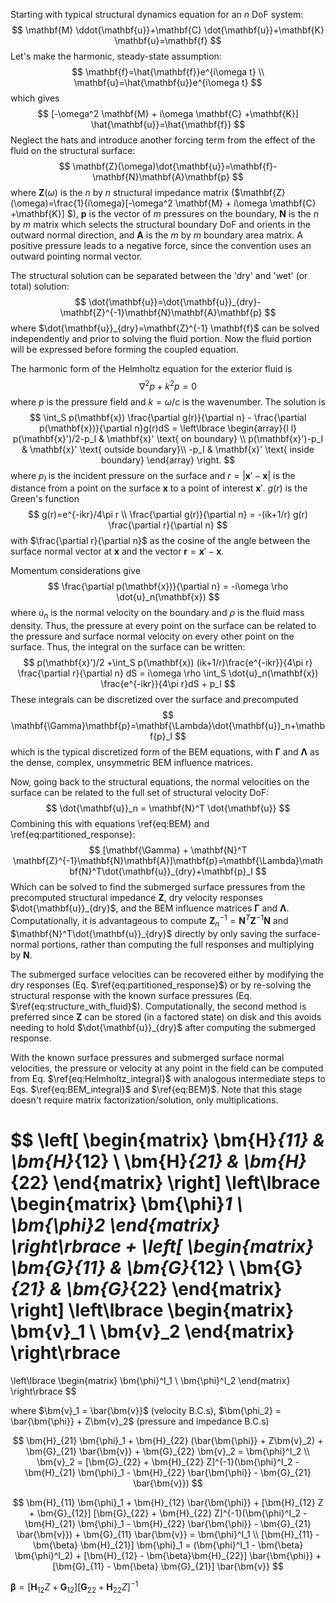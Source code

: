 Starting with typical structural dynamics equation for an *n* DoF system:
$$
\mathbf{M} \ddot{\mathbf{u}}+\mathbf{C} \dot{\mathbf{u}}+\mathbf{K} \mathbf{u}=\mathbf{f}
$$
Let's make the harmonic, steady-state assumption:
$$
\mathbf{f}=\hat{\mathbf{f}}e^{i\omega t} \\
\mathbf{u}=\hat{\mathbf{u}}e^{i\omega t}
$$
which gives
$$
[-\omega^2 \mathbf{M} + i\omega \mathbf{C} +\mathbf{K}] \hat{\mathbf{u}}=\hat{\mathbf{f}}
$$
Neglect the hats and introduce another forcing term from the effect of the fluid on the structural surface:
$$
\mathbf{Z}(\omega)\dot{\mathbf{u}}=\mathbf{f}-\mathbf{N}\mathbf{A}\mathbf{p}
$$
where $\mathbf{Z}(\omega)$ is the *n* by *n* structural impedance matrix ($\mathbf{Z}(\omega)=\frac{1}{i\omega}[-\omega^2 \mathbf{M} + i\omega \mathbf{C} +\mathbf{K}] $), $\mathbf{p}$ is the vector of *m* pressures on the boundary, $\mathbf{N}$ is the *n* by *m* matrix which selects the structural boundary DoF and orients in the outward normal direction, and $\mathbf{A}$ is the *m* by *m* boundary area matrix. A positive pressure leads to a negative force, since the convention uses an outward pointing normal vector.

The structural solution can be separated between the 'dry' and 'wet' (or total) solution:
$$
\dot{\mathbf{u}}=\dot{\mathbf{u}}_{dry}-\mathbf{Z}^{-1}\mathbf{N}\mathbf{A}\mathbf{p}
$$
where $\dot{\mathbf{u}}_{dry}=\mathbf{Z}^{-1} \mathbf{f}$ can be solved independently and prior to solving the fluid portion. Now the fluid portion will be expressed before forming the coupled equation.

The harmonic form of the Helmholtz equation for the exterior fluid is
$$
\nabla ^2 p+k^2 p=0
$$
where *p* is the pressure field and $k=\omega/ c$ is the wavenumber. The solution is
$$
\int_S p(\mathbf{x}) \frac{\partial g(r)}{\partial n} - \frac{\partial p(\mathbf{x})}{\partial n}g(r)dS =
\left\lbrace 
\begin{array}{l l}
p(\mathbf{x}')/2-p_I & \mathbf{x}' \text{ on boundary} \\
p(\mathbf{x}')-p_I & \mathbf{x}' \text{ outside boundary}\\
-p_I & \mathbf{x}' \text{ inside boundary}
\end{array}
\right.
$$
where $p_I$ is the incident pressure on the surface and  $r=|\mathbf{x}' - \mathbf{x}|$ is the distance from a point on the surface $\mathbf{x}$ to a point of interest $\mathbf{x}'$. $g(r)$ is the Green's function
$$
g(r)=e^{-ikr}/4\pi r \\
\frac{\partial g(r)}{\partial n} = -(ik+1/r) g(r) \frac{\partial r}{\partial n}
$$
with $\frac{\partial r}{\partial n}$ as the cosine of the angle between the surface normal vector at $\mathbf{x}$ and the vector $\mathbf{r}=\mathbf{x}' - \mathbf{x}$. 

Momentum considerations give
$$
\frac{\partial p(\mathbf{x})}{\partial n} = -i\omega \rho \dot{u}_n(\mathbf{x})
$$
where $\dot{u}_n$ is the normal velocity on the boundary and $\rho$ is the fluid mass density. Thus, the pressure at every point on the surface can be related to the pressure and surface normal velocity on every other point on the surface. Thus, the integral on the surface can be written:
$$
p(\mathbf{x}')/2 +\int_S p(\mathbf{x}) (ik+1/r)\frac{e^{-ikr}}{4\pi r} \frac{\partial r}{\partial n} dS = i\omega \rho \int_S  \dot{u}_n(\mathbf{x})  \frac{e^{-ikr}}{4\pi r}dS + p_I
$$
These integrals can be discretized over the surface and precomputed
$$
\mathbf{\Gamma}\mathbf{p}=\mathbf{\Lambda}\dot{\mathbf{u}}_n+\mathbf{p}_I
$$
which is the typical discretized form of the BEM equations, with $\mathbf{\Gamma}$ and $\mathbf{\Lambda}$ as the dense, complex, unsymmetric BEM influence matrices.

Now, going back to the structural equations, the normal velocities on the surface can be related to the full set of structural velocity DoF:
$$
\dot{\mathbf{u}}_n = \mathbf{N}^T \dot{\mathbf{u}}
$$
Combining this with equations \ref{eq:BEM} and \ref{eq:partitioned_response}:
$$
[\mathbf{\Gamma} + \mathbf{N}^T \mathbf{Z}^{-1}\mathbf{N}\mathbf{A}]\mathbf{p}=\mathbf{\Lambda}\mathbf{N}^T\dot{\mathbf{u}}_{dry}+\mathbf{p}_I
$$
Which can be solved to find the submerged surface pressures from the precomputed structural impedance $\mathbf{Z}$, dry velocity responses $\dot{\mathbf{u}}_{dry}$, and the BEM influence matrices $\mathbf{\Gamma}$ and $\mathbf{\Lambda}$. Computationally, it is advantageous to compute $\mathbf{Z}^{-1}_n =\mathbf{N}^T \mathbf{Z}^{-1}\mathbf{N}$ and $\mathbf{N}^T\dot{\mathbf{u}}_{dry}$ directly by only saving the surface-normal portions, rather than computing the full responses and multiplying by $\mathbf{N}$.

The submerged surface velocities can be recovered either by modifying the dry responses (Eq. $\ref{eq:partitioned_response}$) or by re-solving the structural response with the known surface pressures (Eq. $\ref{eq:structure_with_fluid}$). Computationally, the second method is preferred since $\mathbf{Z}$ can be stored (in a factored state) on disk and this avoids needing to hold $\dot{\mathbf{u}}_{dry}$ after computing the submerged response.

With the known surface pressures and submerged surface normal velocities, the pressure or velocity at any point in the field can be computed from Eq. $\ref{eq:Helmholtz_integral}$ with analogous intermediate steps to Eqs. $\ref{eq:BEM_integral}$  and $\ref{eq:BEM}$. Note that this stage doesn't require matrix factorization/solution, only multiplications.

 $$
 \left[ 
    \begin{matrix}
    \bm{H}_{11} & \bm{H}_{12} \\
    \bm{H}_{21} & \bm{H}_{22}
    \end{matrix}
 \right]
 \left\lbrace
    \begin{matrix}
    \bm{\phi}_1 \\
    \bm{\phi}_2
    \end{matrix}
 \right\rbrace
 +
  \left[ 
    \begin{matrix}
    \bm{G}_{11} & \bm{G}_{12} \\
    \bm{G}_{21} & \bm{G}_{22}
    \end{matrix}
 \right]
 \left\lbrace
    \begin{matrix}
    \bm{v}_1 \\
    \bm{v}_2
    \end{matrix}
 \right\rbrace
 =
  \left\lbrace
    \begin{matrix}
    \bm{\phi}^I_1 \\
    \bm{\phi}^I_2
    \end{matrix}
 \right\rbrace
 $$

 where $\bm{v}_1 = \bar{\bm{v}}$ (velocity B.C.s), $\bm{\phi_2} = \bar{\bm{\phi}} + Z\bm{v}_2$ (pressure and impedance B.C.s)

 $$
 \bm{H}_{21} \bm{\phi}_1 + \bm{H}_{22} (\bar{\bm{\phi}} + Z\bm{v}_2) + \bm{G}_{21} \bar{\bm{v}} + \bm{G}_{22} \bm{v}_2 = \bm{\phi}^I_2 \\
\bm{v}_2 = [\bm{G}_{22} + \bm{H}_{22} Z]^{-1}(\bm{\phi}^I_2 - \bm{H}_{21} \bm{\phi}_1 - \bm{H}_{22} \bar{\bm{\phi}} - \bm{G}_{21} \bar{\bm{v}})
 $$

 $$
 \bm{H}_{11} \bm{\phi}_1 + \bm{H}_{12} \bar{\bm{\phi}} + [\bm{H}_{12} Z + \bm{G}_{12}] [\bm{G}_{22} + \bm{H}_{22} Z]^{-1}(\bm{\phi}^I_2 - \bm{H}_{21} \bm{\phi}_1 - \bm{H}_{22} \bar{\bm{\phi}} - \bm{G}_{21} \bar{\bm{v}}) + \bm{G}_{11} \bar{\bm{v}}  = \bm{\phi}^I_1 \\
 [\bm{H}_{11} - \bm{\beta} \bm{H}_{21}] \bm{\phi}_1 = (\bm{\phi}^I_1 - \bm{\beta} \bm{\phi}^I_2) + [\bm{H}_{12} - \bm{\beta}\bm{H}_{22}] \bar{\bm{\phi}} + [\bm{G}_{11} - \bm{\beta} \bm{G}_{21}] \bar{\bm{v}}
 $$

 $\bm{\beta} = [\bm{H}_{12} Z + \bm{G}_{12}] [\bm{G}_{22} + \bm{H}_{22} Z]^{-1}$